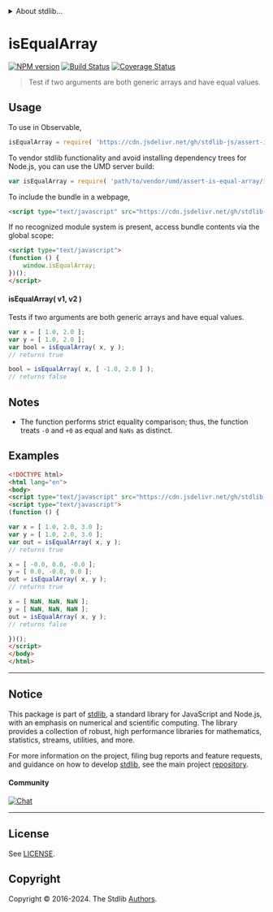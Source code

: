 <!--

@license Apache-2.0

Copyright (c) 2024 The Stdlib Authors.

Licensed under the Apache License, Version 2.0 (the "License");
you may not use this file except in compliance with the License.
You may obtain a copy of the License at

   http://www.apache.org/licenses/LICENSE-2.0

Unless required by applicable law or agreed to in writing, software
distributed under the License is distributed on an "AS IS" BASIS,
WITHOUT WARRANTIES OR CONDITIONS OF ANY KIND, either express or implied.
See the License for the specific language governing permissions and
limitations under the License.

-->


<details>
  <summary>
    About stdlib...
  </summary>
  <p>We believe in a future in which the web is a preferred environment for numerical computation. To help realize this future, we've built stdlib. stdlib is a standard library, with an emphasis on numerical and scientific computation, written in JavaScript (and C) for execution in browsers and in Node.js.</p>
  <p>The library is fully decomposable, being architected in such a way that you can swap out and mix and match APIs and functionality to cater to your exact preferences and use cases.</p>
  <p>When you use stdlib, you can be absolutely certain that you are using the most thorough, rigorous, well-written, studied, documented, tested, measured, and high-quality code out there.</p>
  <p>To join us in bringing numerical computing to the web, get started by checking us out on <a href="https://github.com/stdlib-js/stdlib">GitHub</a>, and please consider <a href="https://opencollective.com/stdlib">financially supporting stdlib</a>. We greatly appreciate your continued support!</p>
</details>

# isEqualArray

[![NPM version][npm-image]][npm-url] [![Build Status][test-image]][test-url] [![Coverage Status][coverage-image]][coverage-url] <!-- [![dependencies][dependencies-image]][dependencies-url] -->

> Test if two arguments are both generic arrays and have equal values.



<section class="usage">

## Usage

To use in Observable,

```javascript
isEqualArray = require( 'https://cdn.jsdelivr.net/gh/stdlib-js/assert-is-equal-array@umd/browser.js' )
```

To vendor stdlib functionality and avoid installing dependency trees for Node.js, you can use the UMD server build:

```javascript
var isEqualArray = require( 'path/to/vendor/umd/assert-is-equal-array/index.js' )
```

To include the bundle in a webpage,

```html
<script type="text/javascript" src="https://cdn.jsdelivr.net/gh/stdlib-js/assert-is-equal-array@umd/browser.js"></script>
```

If no recognized module system is present, access bundle contents via the global scope:

```html
<script type="text/javascript">
(function () {
    window.isEqualArray;
})();
</script>
```

#### isEqualArray( v1, v2 )

Tests if two arguments are both generic arrays and have equal values.

```javascript
var x = [ 1.0, 2.0 ];
var y = [ 1.0, 2.0 ];
var bool = isEqualArray( x, y );
// returns true

bool = isEqualArray( x, [ -1.0, 2.0 ] );
// returns false
```

</section>

<!-- /.usage -->

<section class="notes">

## Notes

-   The function performs strict equality comparison; thus, the function treats `-0` and `+0` as equal and `NaNs` as distinct.

</section>

<!-- /.notes -->

<section class="examples">

## Examples

<!-- eslint no-undef: "error" -->

```html
<!DOCTYPE html>
<html lang="en">
<body>
<script type="text/javascript" src="https://cdn.jsdelivr.net/gh/stdlib-js/assert-is-equal-array@umd/browser.js"></script>
<script type="text/javascript">
(function () {

var x = [ 1.0, 2.0, 3.0 ];
var y = [ 1.0, 2.0, 3.0 ];
var out = isEqualArray( x, y );
// returns true

x = [ -0.0, 0.0, -0.0 ];
y = [ 0.0, -0.0, 0.0 ];
out = isEqualArray( x, y );
// returns true

x = [ NaN, NaN, NaN ];
y = [ NaN, NaN, NaN ];
out = isEqualArray( x, y );
// returns false

})();
</script>
</body>
</html>
```

</section>

<!-- /.examples -->

<!-- Section for related `stdlib` packages. Do not manually edit this section, as it is automatically populated. -->

<section class="related">

</section>

<!-- /.related -->

<!-- Section for all links. Make sure to keep an empty line after the `section` element and another before the `/section` close. -->


<section class="main-repo" >

* * *

## Notice

This package is part of [stdlib][stdlib], a standard library for JavaScript and Node.js, with an emphasis on numerical and scientific computing. The library provides a collection of robust, high performance libraries for mathematics, statistics, streams, utilities, and more.

For more information on the project, filing bug reports and feature requests, and guidance on how to develop [stdlib][stdlib], see the main project [repository][stdlib].

#### Community

[![Chat][chat-image]][chat-url]

---

## License

See [LICENSE][stdlib-license].


## Copyright

Copyright &copy; 2016-2024. The Stdlib [Authors][stdlib-authors].

</section>

<!-- /.stdlib -->

<!-- Section for all links. Make sure to keep an empty line after the `section` element and another before the `/section` close. -->

<section class="links">

[npm-image]: http://img.shields.io/npm/v/@stdlib/assert-is-equal-array.svg
[npm-url]: https://npmjs.org/package/@stdlib/assert-is-equal-array

[test-image]: https://github.com/stdlib-js/assert-is-equal-array/actions/workflows/test.yml/badge.svg?branch=main
[test-url]: https://github.com/stdlib-js/assert-is-equal-array/actions/workflows/test.yml?query=branch:main

[coverage-image]: https://img.shields.io/codecov/c/github/stdlib-js/assert-is-equal-array/main.svg
[coverage-url]: https://codecov.io/github/stdlib-js/assert-is-equal-array?branch=main

<!--

[dependencies-image]: https://img.shields.io/david/stdlib-js/assert-is-equal-array.svg
[dependencies-url]: https://david-dm.org/stdlib-js/assert-is-equal-array/main

-->

[chat-image]: https://img.shields.io/gitter/room/stdlib-js/stdlib.svg
[chat-url]: https://app.gitter.im/#/room/#stdlib-js_stdlib:gitter.im

[stdlib]: https://github.com/stdlib-js/stdlib

[stdlib-authors]: https://github.com/stdlib-js/stdlib/graphs/contributors

[umd]: https://github.com/umdjs/umd
[es-module]: https://developer.mozilla.org/en-US/docs/Web/JavaScript/Guide/Modules

[deno-url]: https://github.com/stdlib-js/assert-is-equal-array/tree/deno
[deno-readme]: https://github.com/stdlib-js/assert-is-equal-array/blob/deno/README.md
[umd-url]: https://github.com/stdlib-js/assert-is-equal-array/tree/umd
[umd-readme]: https://github.com/stdlib-js/assert-is-equal-array/blob/umd/README.md
[esm-url]: https://github.com/stdlib-js/assert-is-equal-array/tree/esm
[esm-readme]: https://github.com/stdlib-js/assert-is-equal-array/blob/esm/README.md
[branches-url]: https://github.com/stdlib-js/assert-is-equal-array/blob/main/branches.md

[stdlib-license]: https://raw.githubusercontent.com/stdlib-js/assert-is-equal-array/main/LICENSE

<!-- <related-links> -->

<!-- </related-links> -->

</section>

<!-- /.links -->
